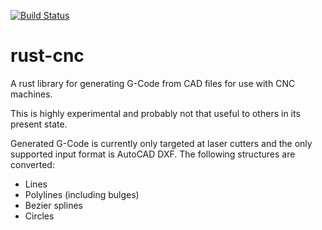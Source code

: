 [![Build Status](https://img.shields.io/travis/patrickkerrigan/rust-cnc.svg?style=flat-square)](https://travis-ci.org/patrickkerrigan/rust-cnc)

# rust-cnc

A rust library for generating G-Code from CAD files for use with CNC machines.

This is highly experimental and probably not that useful to others in its present state.

Generated G-Code is currently only targeted at laser cutters and the only supported input format is AutoCAD DXF. The following structures are converted:

* Lines
* Polylines (including bulges)
* Bezier splines
* Circles
